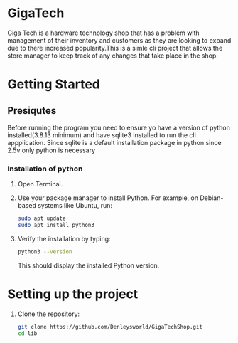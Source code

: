 # GigaTech
Giga Tech is a hardware technology shop that has a problem with management of their inventory and customers as they are looking to expand due to there increased popularity.This is a simle cli project that allows the store manager to keep track of any changes that take place in the shop.

# Getting Started

## Presiqutes
 Before running the program you need to ensure yo have a version of python installed(3.8.13 minimum) and have sqlite3 installed to run the cli appplication.
 Since sqlite is a default installation package in python since 
 2.5v only python is necessary

### Installation of python
1. Open Terminal.
2. Use your package manager to install Python. For example, on Debian-based systems like Ubuntu, run:

    ```bash
    sudo apt update
    sudo apt install python3
    ```

3. Verify the installation by typing:

    ```bash
    python3 --version
    ```

    This should display the installed Python version.

# Setting up the project

1. Clone the repository:

    ```bash
    git clone https://github.com/Denleysworld/GigaTechShop.git
    cd lib
    ```

